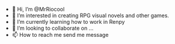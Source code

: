 - 👋 Hi, I’m @MrRiocool
- 👀 I’m interested in creating RPG visual novels and other games.
- 🌱 I’m currently learning how to work in Renpy
- 💞️ I’m looking to collaborate on ...
- 📫 How to reach me send me message

<!---
MrRiocool/MrRiocool is a ✨ special ✨ repository because its `README.md` (this file) appears on your GitHub profile.
You can click the Preview link to take a look at your changes.
--->
